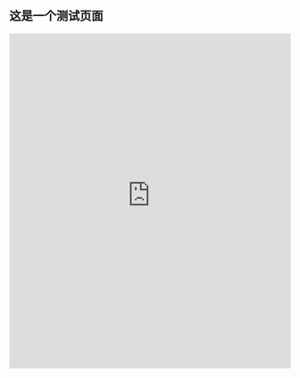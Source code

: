 ## 这是一个测试页面
<html>
<head>
  <meta http-equiv="Content-Security-Policy" content="frame-ancestors'self' https://quirky-saturday-a6d.notion.site/">
  <style>
    .flower {
      position: fixed;
      pointer-events: none;
      opacity: 0;
      z-index: 1000;
      transform-origin: center;
    }
    
    @keyframes explode {
      0% {
        transform: translate(0, 0) scale(1) rotate(0deg);
        opacity: 0.9;
      }
      70% {
        opacity: 0.8;
      }
      100% {
        transform: translate(var(--end-x), var(--end-y)) scale(0.5) rotate(var(--rotate));
        opacity: 0;
      }
    }    
  </style>
  
</head>
<body>
  
  <div style="width: 100%; height: 50%">
    <iframe src="https://quirky-saturday-a6d.notion.site/ebd/22818069493b807ba76cf1aa90fa7f15" width="100%" height="600" frameborder="0" allowfullscreen />
  </div>
      <script>
      
      // 点击生成小碎花效果（修复版）
      document.addEventListener('DOMContentLoaded', () => {
        // 定义小碎花的SVG路径
        const flowerSVGs = [
          '<svg viewBox="0 0 20 20" xmlns="http://www.w3.org/2000/svg"><circle cx="10" cy="10" r="3" fill="#4CAF50"/><circle cx="5" cy="7" r="2" fill="#81C784"/><circle cx="15" cy="7" r="2" fill="#81C784"/><circle cx="5" cy="13" r="2" fill="#81C784"/><circle cx="15" cy="13" r="2" fill="#81C784"/><circle cx="10" cy="4" r="2" fill="#81C784"/><circle cx="10" cy="16" r="2" fill="#81C784"/></svg>',
          '<svg viewBox="0 0 20 20" xmlns="http://www.w3.org/2000/svg"><circle cx="10" cy="10" r="2.5" fill="#4CAF50"/><path d="M10,3 C14,3 16,7 16,10 C16,13 14,17 10,17 C6,17 4,13 4,10 C4,7 6,3 10,3 Z" fill="#A5D6A7"/><path d="M3,10 C3,14 7,16 10,16 C13,16 17,14 17,10 C17,6 13,4 10,4 C7,4 3,6 3,10 Z" fill="#A5D6A7"/></svg>',
          '<svg viewBox="0 0 20 20" xmlns="http://www.w3.org/2000/svg"><path d="M10,1 C14.9705627,1 19,5.02943725 19,10 C19,14.9705627 14.9705627,19 10,19 C5.02943725,19 1,14.9705627 1,10 C1,5.02943725 5.02943725,1 10,1 Z" fill="#4CAF50"/><path d="M10,6 C12.7614237,6 15,8.23857625 15,11 C15,13.7614237 12.7614237,16 10,16 C7.23857625,16 5,13.7614237 5,11 C5,8.23857625 7.23857625,6 10,6 Z" fill="#81C784"/><circle cx="10" cy="10" r="3" fill="#A5D6A7"/></svg>'
        ];
      
        // 点击事件处理
        document.addEventListener('click', (e) => {
          // 获取相对于视口的坐标
          const x = e.clientX;
          const y = e.clientY;
          
          // 生成多个小碎花向四周炸开
          for (let i = 0; i < 8; i++) {
            // 随机选择一种花朵样式
            const randomFlower = flowerSVGs[Math.floor(Math.random() * flowerSVGs.length)];
            
            // 计算爆炸方向和距离
            const angle = (i / 8) * Math.PI * 2;
            const distance = 40 + Math.random() * 40;
            const endX = Math.cos(angle) * distance;
            const endY = Math.sin(angle) * distance;
            const rotate = (Math.random() * 360) + 'deg';
            
            // 创建花朵元素
            const flower = document.createElement('div');
            flower.className = 'flower';
            flower.style.left = `${x - 10}px`;
            flower.style.top = `${y - 10}px`;
            flower.style.width = `${10 + Math.random() * 10}px`;
            flower.style.height = `${10 + Math.random() * 10}px`;
            flower.style.setProperty('--end-x', `${endX}px`);
            flower.style.setProperty('--end-y', `${endY}px`);
            flower.style.setProperty('--rotate', rotate);
            flower.innerHTML = randomFlower;
            
            // 添加到文档中
            document.body.appendChild(flower);
            
            // 触发重排后应用动画
            setTimeout(() => {
              flower.style.opacity = '1';
              flower.style.animation = `explode ${0.8 + Math.random() * 0.5}s ease-out forwards`;
            }, 10);
            
            // 动画结束后移除元素
            setTimeout(() => {
              flower.remove();
            }, 1500);
          }
        });
      });    
         
      </script>
</body>
</html>
